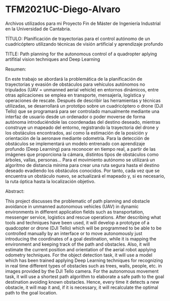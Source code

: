# TFM2021UC-Diego-Alvaro
Archivos utilizados para mi Proyecto Fin de Máster de Ingeniería Industrial en la Universidad de Cantabria.


TÍTULO: Planificación de trayectorias para el control autónomo de un cuadricóptero utilizando técnicas de visión artificial y aprendizaje profundo

TITLE: Path planning for the autonomous control of a quadropter aplying artifitial vision techniques and Deep Learning

Resumen:

En este trabajo se abordará la problemática de la planificación de trayectorias y evasión de obstáculos para vehículos autónomos no tripulados (UAV = unmanned aerial vehicle) en entornos dinámicos, entre otras aplicaciones se emplea en transporte, mensajería, logística y operaciones de rescate.
Después de describir las herramientas y técnicas utilizadas, se desarrollará un prototipo sobre un cuadricóptero o drone (DJI Tello) que se programará para ser controlado manualmente mediante una interfaz de usuario desde un ordenador o poder moverse de forma autónoma introduciéndole las coordenadas del destino deseado, mientras construye un mapeado del entorno, registrando la trayectoria del drone y los obstáculos encontrados, así como la estimación de la posición y orientación de la aeronave mediante odometría.
Para la detección de obstáculos se implementará un modelo entrenado con aprendizaje profundo (Deep Learning) para reconocer en tiempo real, a partir de las imágenes que proporciona la cámara, distintos tipos de obstáculos como árboles, vallas, personas…
Para el movimiento autónomo se utilizará un algoritmo de distancia mínima para crear una ruta segura hasta el destino deseado evadiendo los obstáculos conocidos. Por tanto, cada vez que se encuentra un obstáculo nuevo, se actualizará el mapeado y, si es necesario, la ruta óptica hasta la localización objetivo.

Abstract:

This project discusses the problematic of path planning and obstacle avoidance in unmanned autonomous vehicles (UAV) in dynamic environments in different application fields such as transportation, messenger service, logistics and rescue operations.
After describing what tools and techniques have been used, it will develop a prototype of a quadcopter or drone (DJI Tello) which will be programmed to be able to be controlled manually by an interface or to move autonomously just introducing the coordinates of a goal destination, while it is mapping the environment and keeping track of the path and obstacles. Also, it will estimate the current position and orientation of the aerial robot applying odometry techniques.
For the object detection task, it will use a model which has been trained applying Deep Learning techniques for recognizing in real time different types of obstacles such as trees, walls, people, etc. in images provided by the DJI Tello camera.
For the autonomous movement task, it will use a shortest path algorithm to elaborate a safe path to the goal destination avoiding known obstacles. Hence, every time it detects a new obstacle, it will map it and, if it is necessary, it will recalculate the optimal path to the goal location.
